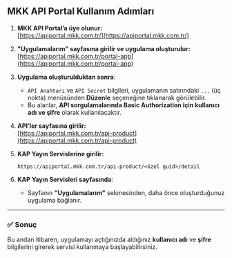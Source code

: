 
## MKK API Portal Kullanım Adımları

1. **MKK API Portal’a üye olunur:**  
   [https://apiportal.mkk.com.tr/](https://apiportal.mkk.com.tr/)

2. **"Uygulamalarım" sayfasına girilir ve uygulama oluşturulur:**  
   [https://apiportal.mkk.com.tr/portal-app](https://apiportal.mkk.com.tr/portal-app)

3. **Uygulama oluşturulduktan sonra**:
   - `API Anahtarı` ve `API Secret` bilgileri, uygulamanın satırındaki `...` (üç nokta) menüsünden **Düzenle** seçeneğine tıklanarak görülebilir.
   - Bu alanlar, **API sorgulamalarında Basic Authorization için kullanıcı adı ve şifre** olarak kullanılacaktır.

4. **API’ler sayfasına girilir:**  
   [https://apiportal.mkk.com.tr/api-product](https://apiportal.mkk.com.tr/api-product)

5. **KAP Yayın Servislerine girilir:**  
   ```
   https://apiportal.mkk.com.tr/api-product/<özel guid>/detail
   ```

6. **KAP Yayın Servisleri sayfasında**:
   - Sayfanın **"Uygulamalarım"** sekmesinden, daha önce oluşturduğunuz uygulama bağlanır.

---

### ✅ Sonuç

Bu andan itibaren, uygulamayı açtığınızda aldığınız **kullanıcı adı** ve **şifre** bilgilerini girerek servisi kullanmaya başlayabilirsiniz.
